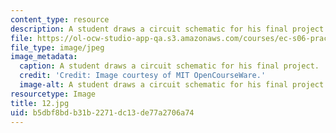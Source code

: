 ```yaml
---
content_type: resource
description: A student draws a circuit schematic for his final project.
file: https://ol-ocw-studio-app-qa.s3.amazonaws.com/courses/ec-s06-practical-electronics-fall-2004/b5dbf8bdb31b2271dc13de77a2706a74_12.jpg
file_type: image/jpeg
image_metadata:
  caption: A student draws a circuit schematic for his final project.
  credit: 'Credit: Image courtesy of MIT OpenCourseWare.'
  image-alt: A student draws a circuit schematic for his final project.
resourcetype: Image
title: 12.jpg
uid: b5dbf8bd-b31b-2271-dc13-de77a2706a74
---
```


